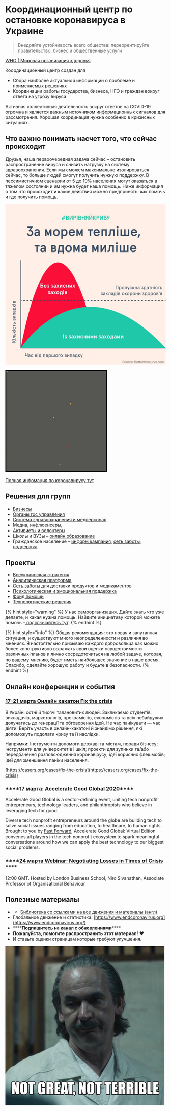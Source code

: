 # Координационный центр по остановке коронавируса в Украине

> Внедряйте устойчивость всего общества: переорентируйте правительство, бизнес и общественные услуги

[WHO \| Мировая организация здоровья](https://www.who.int/docs/default-source/coronaviruse/20200307-cccc-guidance-table-covid-19-final.pdf?sfvrsn=1c8ee193_10)

Координационный центр создан для

* Сбора наиболее актуальной информации о проблеме и применяемых решениях
* Координации работы государства, бизнеса, НГО и граждан вокруг ответа на угрозу вируса

Активная коллективная деятельность вокруг ответов на COVID-19 огромна и является важным источником информационных сигналов для рассмотрения. Хорошая координация нужна особенно в кризисных ситуациях.

## Что важно понимать насчет того, что сейчас происходит

Друзья, наша первоочередная задача сейчас – остановить распространение вируса и снизить нагрузку на систему здравоохранения. Если мы сможем максимально изолироваться сейчас, то больше людей смогут получить нужную поддержку. В пессимистичном сценарии от 5 до 10% населения могут оказаться в тяжелом состоянии и им нужна будет наша помощь.  Ниже информация о том что происходит и какие действия можно предпринять: как помочь и где получить помощь. 

![](.gitbook/assets/image%20%284%29.png)

![&#x412;&#x438;&#x437;&#x443;&#x430;&#x43B;&#x438;&#x437;&#x430;&#x446;&#x438;&#x44F; &#x440;&#x430;&#x441;&#x43F;&#x440;&#x43E;&#x441;&#x442;&#x440;&#x430;&#x43D;&#x435;&#x43D;&#x438;&#x44F; &#x43F;&#x440;&#x438; &#x44D;&#x444;&#x444;&#x435;&#x43A;&#x442;&#x438;&#x432;&#x43D;&#x43E;&#x43C; &#x43A;&#x430;&#x440;&#x430;&#x43D;&#x442;&#x438;&#x43D;&#x435;. &#x41A;&#x430;&#x436;&#x434;&#x430;&#x44F; &#x442;&#x43E;&#x447;&#x43A;&#x430; &#x44D;&#x442;&#x43E; &#x447;&#x435;&#x43B;&#x43E;&#x432;&#x435;&#x43A;](.gitbook/assets/ezgif-6-4e39aa5a7d9a.gif)

[Полная инфомация по коронавирусу тут](o-koronaviruse/)

## Решения для групп

* [Бизнесы](upravlenie-pandemiei/#biznesy)
* [Органы гос управления](upravlenie-pandemiei/#organy-gos-upravleniya)
* [Система здравоохранения и медперсонал](upravlenie-pandemiei/#sistema-zdravookhraneniya)
* Медиа, инфлюенсеры, 
* [Активисты и волонтеры](organizaciya/informaciya-dlya-volonterov-onboarding.md)
* Школы и ВУЗы – [онлайн образование](udalennoe-i-onlain-obrazovanie.md)
* Гражданское население – [информ кампания](organizaciya/informacionnaya-kampaniya.md), [сеть заботы](upravlenie-pandemiei/dostavka-produktov-i-medikamentov.md), [поддержка](upravlenie-pandemiei/psychological-support.md)

## Проекты

* [Всеукраинская стратегия](upravlenie-pandemiei/)
* [Аналитическая платформа](upravlenie-pandemiei/analitika-mepping-dannykh.md)
* [Сеть заботы](upravlenie-pandemiei/dostavka-produktov-i-medikamentov.md) для доставки продуктов и медикаментов
* [Психологическая и эмоциональная поддержка](upravlenie-pandemiei/psychological-support.md)
* [Фонд помощи](upravlenie-pandemiei/fond-pomoshi.md)
* [Технологические решения](upravlenie-pandemiei/tekhnologicheskie-resheniya.md)

{% hint style="warning" %}
 У нас самоорганизация. Дайте знать что уже делаете, и какая нужна помощь. Найдите инициативу которой можете помочь –[ подключайтесь тут](organizaciya/informaciya-dlya-volonterov-onboarding.md). 
{% endhint %}

{% hint style="info" %}
Общая рекомендация: это новая и запутанная ситуация, и существуют много неопределенности и различия во мнениях. Я настоятельно призываю каждого добровольца как можно более конструктивно выражать свои оценки осуществимости различных планов и лично сосредоточиться на любой задаче, которая, по вашему мнению, будет иметь наибольшее значение в наше время. Спасибо, сделайте хорошую работу и будьте в безопасности.
{% endhint %}

## Онлайн конференции и события

### [17-21 марта Онлайн хакатон Fix the crisis](https://casers.org/cases/fix-the-crisis)

В Україні сотні й тисячі талановитих людей. Закликаємо студентів, викладачів, маркетологів, програмістів, економістів та всіх небайдужих долучатись до генерації та обговорення ідей. Не час панікувати — час діяти! Беріть участь в онлайн-хакатоні й знайдімо рішення, які допоможуть подолати кризу та її наслідки.

Напрямки: Інструменти допомоги державі та містам, поради бізнесу; інструменти для університетів і шкіл; проєкти для зупинки та/або передбачення розповсюдження коронавірусу; ідеї корисних флешмобів; ідеї для зменшення паніки населення.

[https://casers.org/cases/fix-the-crisis](https://casers.org/cases/fix-the-crisis)

### \*\*\*\*[**17 марта: Accelerate Good Global 2020**](https://hopin.to/events/agg)\*\*\*\*

Accelerate Good Global is a sector-defining event, uniting tech nonprofit entrepreneurs, technology leaders, and philanthropists who believe in leveraging tech for good.

Diverse tech nonprofit entrepreneurs around the globe are building tech to solve social issues ranging from education, to healthcare, to human rights. Brought to you by [Fast Forward](http://www.ffwd.org/), Accelerate Good Global: Virtual Edition convenes all players in the tech nonprofit ecosystem to spark meaningful conversations around how we can apply the best technology to our biggest social problems.

### \*\*\*\*[**24 марта Webinar: Negotiating Losses in Times of Crisis** ](https://zoom.us/webinar/register/WN_uYQkCM27T5aYOjLgGEmihQ?utm_campaign=7841610&utm_content=3673899887&utm_medium=email&utm_source=Emailvision)\*\*\*\*

12:00 GMT. Hosted by London Business School, Niro Sivanathan, Associate Professor of Organisational Behaviour

## Полезные материалы

* * [Библиотека со ссылками на все движения и материалы \(англ\)](https://coronavirustechhandbook.com/communities)
* Глобальное движение и статистика: [https://www.endcoronavirus.org](https://www.endcoronavirus.org/)
* \*\*\*\*[**Подпишитесь на канал с обновлениями**](https://t.me/stopcoviduaupdates)\*\*\*\*
* **Пожалуйста, помогите распространить этот материал!** ❤️
* И ставьте оценки страницам которые требуют улучшения.

![&#x41A;&#x430;&#x43A; &#x443; &#x43D;&#x430;&#x441; &#x434;&#x435;&#x43B;&#x430;?](.gitbook/assets/image%20%285%29.png)

